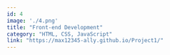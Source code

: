 ```yaml
---
id: 4
image: './4.png'
title: "Front-end Development"
category: "HTML, CSS, JavaScript"
link: "https://max12345-ally.github.io/Project1/"
---
```

